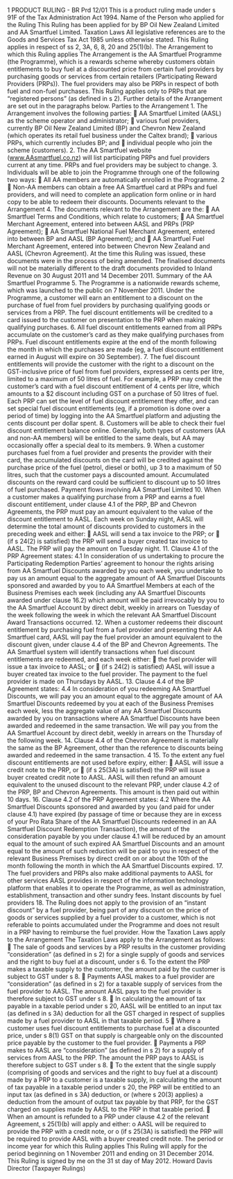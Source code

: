 1 PRODUCT RULING - BR Prd 12/01 This is a product ruling made under s 91F of the Tax Administration Act 1994. Name of the Person who applied for the Ruling This Ruling has been applied for by BP Oil New Zealand Limited and AA Smartfuel Limited. Taxation Laws All legislative references are to the Goods and Services Tax Act 1985 unless otherwise stated. This Ruling applies in respect of ss 2, 3A, 6, 8, 20 and 25(1)(b). The Arrangement to which this Ruling applies The Arrangement is the AA Smartfuel Programme (the Programme), which is a rewards scheme whereby customers obtain entitlements to buy fuel at a discounted price from certain fuel providers by purchasing goods or services from certain retailers (Participating Reward Providers (PRPs)). The fuel providers may also be PRPs in respect of both fuel and non-fuel purchases. This Ruling applies only to PRPs that are “registered persons” (as defined in s 2). Further details of the Arrangement are set out in the paragraphs below. Parties to the Arrangement 1. The Arrangement involves the following parties:  AA Smartfuel Limited (AASL) as the scheme operator and administrator;  various fuel providers, currently BP Oil New Zealand Limited (BP) and Chevron New Zealand (which operates its retail fuel business under the Caltex brand);  various PRPs, which currently includes BP; and  individual people who join the scheme (customers). 2. The AA Smartfuel website (www.AAsmartfuel.co.nz) will list participating PRPs and fuel providers current at any time. PRPs and fuel providers may be subject to change. 3. Individuals will be able to join the Programme through one of the following two ways:  All AA members are automatically enrolled in the Programme. 2  Non-AA members can obtain a free AA Smartfuel card at PRPs and fuel providers, and will need to complete an application form online or in hard copy to be able to redeem their discounts. Documents relevant to the Arrangement 4. The documents relevant to the Arrangement are the:  AA Smartfuel Terms and Conditions, which relate to customers;  AA Smartfuel Merchant Agreement, entered into between AASL and PRPs (PRP Agreement);  AA Smartfuel National Fuel Merchant Agreement, entered into between BP and AASL (BP Agreement); and  AA Smartfuel Fuel Merchant Agreement, entered into between Chevron New Zealand and AASL (Chevron Agreement). At the time this Ruling was issued, these documents were in the process of being amended. The finalised documents will not be materially different to the draft documents provided to Inland Revenue on 30 August 2011 and 14 December 2011. Summary of the AA Smartfuel Programme 5. The Programme is a nationwide rewards scheme, which was launched to the public on 7 November 2011. Under the Programme, a customer will earn an entitlement to a discount on the purchase of fuel from fuel providers by purchasing qualifying goods or services from a PRP. The fuel discount entitlements will be credited to a card issued to the customer on presentation to the PRP when making qualifying purchases. 6. All fuel discount entitlements earned from all PRPs accumulate on the customer’s card as they make qualifying purchases from PRPs. Fuel discount entitlements expire at the end of the month following the month in which the purchases are made (eg, a fuel discount entitlement earned in August will expire on 30 September). 7. The fuel discount entitlements will provide the customer with the right to a discount on the GST-inclusive price of fuel from fuel providers, expressed as cents per litre, limited to a maximum of 50 litres of fuel. For example, a PRP may credit the customer’s card with a fuel discount entitlement of 4 cents per litre, which amounts to a $2 discount including GST on a purchase of 50 litres of fuel. Each PRP can set the level of fuel discount entitlement they offer, and can set special fuel discount entitlements (eg, if a promotion is done over a period of time) by logging into the AA Smartfuel platform and adjusting the cents discount per dollar spent. 8. Customers will be able to check their fuel discount entitlement balance online. Generally, both types of customers (AA and non-AA members) will be entitled to the same deals, but AA may occasionally offer a special deal to its members. 9. When a customer purchases fuel from a fuel provider and presents the provider with their card, the accumulated discounts on the card will be credited against the purchase price of the fuel (petrol, diesel or both), up 3 to a maximum of 50 litres, such that the customer pays a discounted amount. Accumulated discounts on the reward card could be sufficient to discount up to 50 litres of fuel purchased. Payment flows involving AA Smartfuel Limited 10. When a customer makes a qualifying purchase from a PRP and earns a fuel discount entitlement, under clause 4.1 of the PRP, BP and Chevron Agreements, the PRP must pay an amount equivalent to the value of the discount entitlement to AASL. Each week on Sunday night, AASL will determine the total amount of discounts provided to customers in the preceding week and either:  AASL will send a tax invoice to the PRP; or  (if s 24(2) is satisfied) the PRP will send a buyer created tax invoice to AASL. The PRP will pay the amount on Tuesday night. 11. Clause 4.1 of the PRP Agreement states: 4.1 In consideration of us undertaking to procure the Participating Redemption Parties’ agreement to honour the rights arising from AA Smartfuel Discounts awarded by you each week, you undertake to pay us an amount equal to the aggregate amount of AA Smartfuel Discounts sponsored and awarded by you to AA Smartfuel Members at each of the Business Premises each week (including any AA Smartfuel Discounts awarded under clause 16.2) which amount will be paid irrevocably by you to the AA Smartfuel Account by direct debit, weekly in arrears on Tuesday of the week following the week in which the relevant AA Smartfuel Discount Award Transactions occurred. 12. When a customer redeems their discount entitlement by purchasing fuel from a fuel provider and presenting their AA Smartfuel card, AASL will pay the fuel provider an amount equivalent to the discount given, under clause 4.4 of the BP and Chevron Agreements. The AA Smartfuel system will identify transactions when fuel discount entitlements are redeemed, and each week either:  the fuel provider will issue a tax invoice to AASL; or  (if s 24(2) is satisfied) AASL will issue a buyer created tax invoice to the fuel provider. The payment to the fuel provider is made on Thursdays by AASL. 13. Clause 4.4 of the BP Agreement states: 4.4 In consideration of you redeeming AA Smartfuel Discounts, we will pay you an amount equal to the aggregate amount of AA Smartfuel Discounts redeemed by you at each of the Business Premises each week, less the aggregate value of any AA Smartfuel Discounts awarded by you on transactions where AA Smartfuel Discounts have been awarded and redeemed in the same transaction. We will pay you from the AA Smartfuel Account by direct debit, weekly in arrears on the Thursday of the following week. 14. Clause 4.4 of the Chevron Agreement is materially the same as the BP Agreement, other than the reference to discounts being awarded and redeemed in the same transaction. 4 15. To the extent any fuel discount entitlements are not used before expiry, either:  AASL will issue a credit note to the PRP, or  (if s 25(3A) is satisfied) the PRP will issue a buyer created credit note to AASL. AASL will then refund an amount equivalent to the unused discount to the relevant PRP, under clause 4.2 of the PRP, BP and Chevron Agreements. This amount is then paid out within 10 days. 16. Clause 4.2 of the PRP Agreement states: 4.2 Where the AA Smartfuel Discounts sponsored and awarded by you (and paid for under clause 4.1) have expired (by passage of time or because they are in excess of your Pro Rata Share of the AA Smartfuel Discounts redeemed in an AA Smartfuel Discount Redemption Transaction), the amount of the consideration payable by you under clause 4.1 will be reduced by an amount equal to the amount of such expired AA Smartfuel Discounts and an amount equal to the amount of such reduction will be paid to you in respect of the relevant Business Premises by direct credit on or about the 10th of the month following the month in which the AA Smartfuel Discounts expired. 17. The fuel providers and PRPs also make additional payments to AASL for other services AASL provides in respect of the information technology platform that enables it to operate the Programme, as well as administration, establishment, transaction and other sundry fees. Instant discounts by fuel providers 18. The Ruling does not apply to the provision of an “instant discount” by a fuel provider, being part of any discount on the price of goods or services supplied by a fuel provider to a customer, which is not referable to points accumulated under the Programme and does not result in a PRP having to reimburse the fuel provider. How the Taxation Laws apply to the Arrangement The Taxation Laws apply to the Arrangement as follows:  The sale of goods and services by a PRP results in the customer providing “consideration” (as defined in s 2) for a single supply of goods and services and the right to buy fuel at a discount, under s 6. To the extent the PRP makes a taxable supply to the customer, the amount paid by the customer is subject to GST under s 8.  Payments AASL makes to a fuel provider are “consideration” (as defined in s 2) for a taxable supply of services from the fuel provider to AASL. The amount AASL pays to the fuel provider is therefore subject to GST under s 8.  In calculating the amount of tax payable in a taxable period under s 20, AASL will be entitled to an input tax (as defined in s 3A) deduction for all the GST charged in respect of supplies made by a fuel provider to AASL in that taxable period. 5  Where a customer uses fuel discount entitlements to purchase fuel at a discounted price, under s 8(1) GST on that supply is chargeable only on the discounted price payable by the customer to the fuel provider.  Payments a PRP makes to AASL are “consideration” (as defined in s 2) for a supply of services from AASL to the PRP. The amount the PRP pays to AASL is therefore subject to GST under s 8.  To the extent that the single supply (comprising of goods and services and the right to buy fuel at a discount) made by a PRP to a customer is a taxable supply, in calculating the amount of tax payable in a taxable period under s 20, the PRP will be entitled to an input tax (as defined in s 3A) deduction, or (where s 20(3) applies) a deduction from the amount of output tax payable by that PRP, for the GST charged on supplies made by AASL to the PRP in that taxable period.  When an amount is refunded to a PRP under clause 4.2 of the relevant Agreement, s 25(1)(b) will apply and either: o AASL will be required to provide the PRP with a credit note, or o (if s 25(3A) is satisfied) the PRP will be required to provide AASL with a buyer created credit note. The period or income year for which this Ruling applies This Ruling will apply for the period beginning on 1 November 2011 and ending on 31 December 2014. This Ruling is signed by me on the 31 st day of May 2012. Howard Davis Director (Taxpayer Rulings)